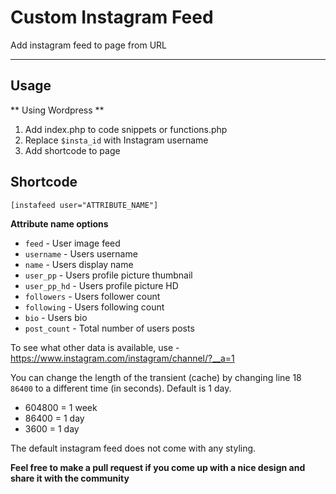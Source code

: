 # Custom Instagram Feed
Add instagram feed to page from URL

---

## Usage

** Using Wordpress **
1. Add index.php to code snippets or functions.php
2. Replace `$insta_id` with Instagram username
3. Add shortcode to page

## Shortcode 

``` [instafeed user="ATTRIBUTE_NAME"] ```

**Attribute name options**
* `feed` - User image feed
* `username` - Users username
* `name` - Users display name
* `user_pp` - Users profile picture thumbnail
* `user_pp_hd` - Users profile picture HD
* `followers` - Users follower count
* `following` - Users following count
* `bio` - Users bio
* `post_count` - Total number of users posts

To see what other data is available, use - https://www.instagram.com/instagram/channel/?__a=1 

You can change the length of the transient (cache) by changing line 18 `86400` to a different time (in seconds). Default is 1 day.

* 604800 = 1 week
* 86400 = 1 day
* 3600 = 1 day

The default instagram feed does not come with any styling.

**Feel free to make a pull request if you come up with a nice design and share it with the community**
